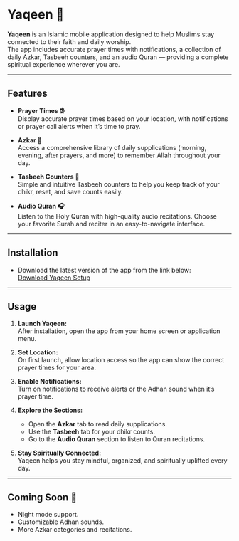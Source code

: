 # Yaqeen 🕌  

**Yaqeen** is an Islamic mobile application designed to help Muslims stay connected to their faith and daily worship.  
The app includes accurate prayer times with notifications, a collection of daily Azkar, Tasbeeh counters, and an audio Quran — providing a complete spiritual experience wherever you are.  

---

## Features  

- **Prayer Times ⏰**  
  Display accurate prayer times based on your location, with notifications or prayer call alerts when it’s time to pray.  

- **Azkar 📿**  
  Access a comprehensive library of daily supplications (morning, evening, after prayers, and more) to remember Allah throughout your day.  

- **Tasbeeh Counters 🔢**  
  Simple and intuitive Tasbeeh counters to help you keep track of your dhikr, reset, and save counts easily.  

- **Audio Quran 🎧**  
  Listen to the Holy Quran with high-quality audio recitations. Choose your favorite Surah and reciter in an easy-to-navigate interface.  

---

## Installation  

- Download the latest version of the app from the link below:  
[Download Yaqeen Setup](https://github.com/Badr-Ashraf/Yaqeen-Project/releases/tag/v1.0.0)

---

## Usage  

1. **Launch Yaqeen:**  
   After installation, open the app from your home screen or application menu.  

2. **Set Location:**  
   On first launch, allow location access so the app can show the correct prayer times for your area.  

3. **Enable Notifications:**  
   Turn on notifications to receive alerts or the Adhan sound when it’s prayer time.  

4. **Explore the Sections:**  
   - Open the **Azkar** tab to read daily supplications.  
   - Use the **Tasbeeh** tab for your dhikr counts.  
   - Go to the **Audio Quran** section to listen to Quran recitations.  

5. **Stay Spiritually Connected:**  
   Yaqeen helps you stay mindful, organized, and spiritually uplifted every day.  

---

## Coming Soon 🚀  

- Night mode support.  
- Customizable Adhan sounds.  
- More Azkar categories and recitations.  
